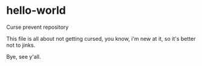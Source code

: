 # hello-world
Curse prevent repository

This file is all about not getting cursed, you know, i'm new at it, so it's better not to jinks.

Bye, see y'all.
